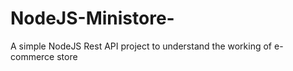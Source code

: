 # NodeJS-Ministore-
A simple NodeJS Rest API project to understand the working of e-commerce store 
